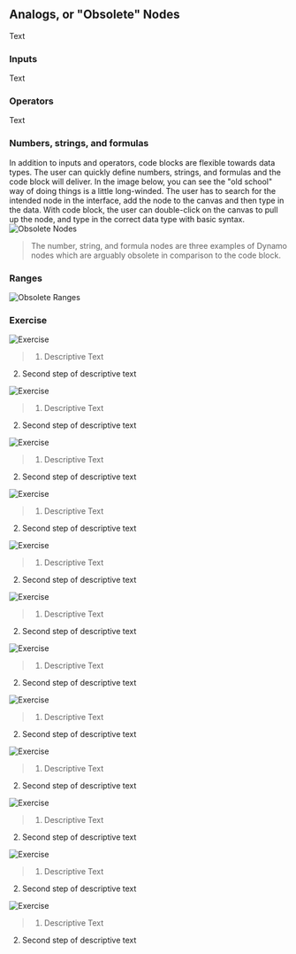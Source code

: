 ## Analogs, or "Obsolete" Nodes
Text

### Inputs
Text

### Operators
Text

### Numbers, strings, and formulas
In addition to inputs and operators, code blocks are flexible towards data types.  The user can quickly define numbers, strings, and formulas and the code block will deliver.  In the image below, you can see the "old school" way of doing things is a little long-winded.  The user has to search for the intended node in the interface, add the node to the canvas and then type in the data.  With code block, the user can double-click on the canvas to pull up the node, and type in the correct data type with basic syntax.
![Obsolete Nodes](images/7-3/obsolete01.png)
>The number, string, and formula nodes are three examples of Dynamo nodes which are arguably obsolete in comparison to the code block.

### Ranges
![Obsolete Ranges](images/7-3/obsolete02.png)


### Exercise
![Exercise](images/7-3/Exercise/10.png)
>1. Descriptive Text
2. Second step of descriptive text

![Exercise](images/7-3/Exercise/01.png)
>1. Descriptive Text
2. Second step of descriptive text

![Exercise](images/7-3/Exercise/07.png)
>1. Descriptive Text
2. Second step of descriptive text

![Exercise](images/7-3/Exercise/06.png)
>1. Descriptive Text
2. Second step of descriptive text

![Exercise](images/7-3/Exercise/05.png)
>1. Descriptive Text
2. Second step of descriptive text

![Exercise](images/7-3/Exercise/04.png)
>1. Descriptive Text
2. Second step of descriptive text

![Exercise](images/7-3/Exercise/03.png)
>1. Descriptive Text
2. Second step of descriptive text

![Exercise](images/7-3/Exercise/02.png)
>1. Descriptive Text
2. Second step of descriptive text

![Exercise](images/7-3/Exercise/03.png)
>1. Descriptive Text
2. Second step of descriptive text

![Exercise](images/7-3/Exercise/02.png)
>1. Descriptive Text
2. Second step of descriptive text

![Exercise](images/7-3/Exercise/09.png)
>1. Descriptive Text
2. Second step of descriptive text

![Exercise](images/7-3/Exercise/08.png)
>1. Descriptive Text
2. Second step of descriptive text

